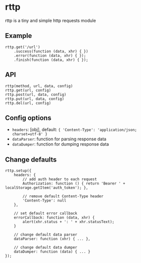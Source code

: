 rttp
====

rttp is a tiny and simple http requests module

Example
-------
    rttp.get('/url')
        .success(function (data, xhr) { })
        .error(function (data, xhr) { });
        .finish(function (data, xhr) { });

API
---
    rttp(method, url, data, config)
    rttp.get(url, config)
    rttp.post(url, data, config)
    rttp.put(url, data, config)
    rttp.del(url, config)


Config options
--------------
- `headers`:  [obj], default: `{ 'Content-Type': 'application/json; charset=utf-8' }`
- `dataParser`: function for parsing response data
- `dataDumper`: function for dumping response data


Change defaults
---------------
    rttp.setup({
        headers: {
            // add auth header to each request
            Authorization: function () { return 'Bearer ' + localStorage.getItem('auth_token'); },

            // remove default Content-Type header
            'Content-Type': null
        },

        // set default error callback
        errorCallback: function (data, xhr) {
            alert(xhr.status + ': ' + xhr.statusText);
        }

        // change default data parser
        dataParser: function (xhr) { ... },

        // change default data dumper
        dataDumper: function (data) { ... }
    });
